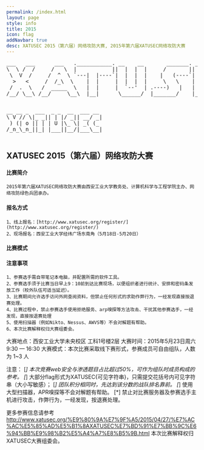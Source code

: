 ```yaml
---
permalink: /index.html
layout: page
style: info
title: 2015
icon: flag
addNavbar: true
desc: XATUSEC 2015（第六届）网络攻防大赛, 2015年第六届XATUSEC网络攻防大赛
---
```


<div class="hidden-xs">
    <pre>
___   ___      ___   .___________. __    __       _______. _______   ______     ___     ___    __   _____  
\  \ /  /     /   \  |           ||  |  |  |     /       ||   ____| /      |   |__ \   / _ \  /_ | | ____| 
 \  V  /     /  ^  \ `---|  |----`|  |  |  |    |   (----`|  |__   |  ,----'      ) | | | | |  | | | |__   
  >   <     /  /_\  \    |  |     |  |  |  |     \   \    |   __|  |  |          / /  | | | |  | | |___ \  
 /  .  \   /  _____  \   |  |     |  `--'  | .----)   |   |  |____ |  `----.    / /_  | |_| |  | |  ___) | 
/__/ \__\ /__/     \__\  |__|      \______/  |_______/    |_______| \______|   |____|  \___/   |_| |____/  
    </pre>
</div>

<div class="visible-xs">
    <pre>
__ __ _  ___  _ _  __  ___ __ 
\ V // \|_ _|| | |/ _|| __/ _|
 ) (| o || | | U |\_ \| _( (_ 
/_n_\_n_||_| |___||__/|___\__|
    </pre>
</div>

## XATUSEC 2015（第六届）网络攻防大赛

#### 比赛简介
    2015年第六届XATUSEC网络攻防大赛由西安工业大学教务处、计算机科学与工程学院主办、网络攻防绿色兵团承办。
    
#### 报名方式
    1、线上报名：[http://www.xatusec.org/register/](http://www.xatusec.org/register/)
    2、现场报名：西安工业大学经纬广场东南角（5月18日-5月20日）
    
#### 比赛模式
    
    
#### 注意事项
    1、参赛选手需自带笔记本电脑，并配置所需的软件工具。
    2、参赛选手须于比赛当日早上9：10前到达比赛现场，以便组织者进行统计、安排和密码条发放工作（校外队伍可适当延迟）。
    3、比赛期间允许选手访问外网查阅资料，但禁止任何形式的求助作弊行为，一经发现直接按退赛处理。
    4、比赛过程中，禁止参赛选手使用拒绝服务、arp嗅探等方法攻击、干扰其他参赛选手，一经发现，直接按退赛处理
    5、使用扫描器（例如Nikto、Nessus、AWVS等）不会对解题有帮助。
    6、本次比赛解释权归大赛组委会。
    
    

大赛地点：西安工业大学未央校区 工科1号楼2层
大赛时间：2015年5月23日周六9:30 — 16:30
大赛模式：本次比赛采取线下赛形式，参赛成员可自由组队，人数为 1~3 人

注意：
[*]   本次竞赛web安全与渗透题目占比超过50%，可作为组队时成员构成的参考。
[*]   大部分flag形式为XATUSEC{可见字符串}，只需提交花括号内可见字符串（大小写敏感）；
[*]   团队积分相同时，先达到该分数的战队排名靠前。
[*]   使用大型扫描器，APR嗅探等不会对解题有帮助。
[*]   禁止对比赛服务器及参赛选手主机进行攻击，作弊行为，一经发现，按退赛处理。

更多参赛信息请参考 http://www.xatusec.org/%E9%80%9A%E7%9F%A5/2015/04/27/%E7%AC%AC%E5%85%AD%E5%B1%8AXATUSEC%E7%BD%91%E7%BB%9C%E6%94%BB%E9%98%B2%E5%A4%A7%E8%B5%9B.html
本次比赛解释权归XATUSEC大赛组委会。

